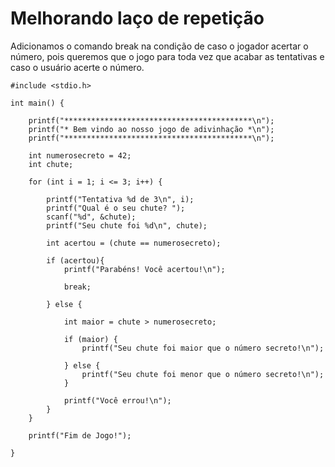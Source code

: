 # Melhorando laço de repetição

Adicionamos o comando break na condição de caso o jogador acertar o número, pois queremos que o jogo para toda vez que acabar as tentativas e caso o usuário acerte o número.

    #include <stdio.h>

    int main() {

        printf("******************************************\n");
        printf("* Bem vindo ao nosso jogo de adivinhação *\n");
        printf("******************************************\n");

        int numerosecreto = 42;
        int chute;

        for (int i = 1; i <= 3; i++) {

            printf("Tentativa %d de 3\n", i);
            printf("Qual é o seu chute? ");
            scanf("%d", &chute);
            printf("Seu chute foi %d\n", chute);

            int acertou = (chute == numerosecreto);

            if (acertou){
                printf("Parabéns! Você acertou!\n");

                break;

            } else {

                int maior = chute > numerosecreto;

                if (maior) {
                    printf("Seu chute foi maior que o número secreto!\n");

                } else {
                    printf("Seu chute foi menor que o número secreto!\n");
                }

                printf("Você errou!\n");
            }
        }

        printf("Fim de Jogo!");

    }
